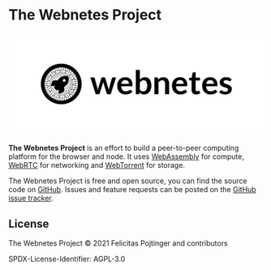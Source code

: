 # The Webnetes Project

![Webnetes Header](./img/header.png)

**The Webnetes Project** is an effort to build a peer-to-peer computing platform for the browser and node. It uses [WebAssembly](https://en.wikipedia.org/wiki/WebAssembly) for compute, [WebRTC](https://en.wikipedia.org/wiki/WebRTC) for networking and [WebTorrent](https://en.wikipedia.org/wiki/WebTorrent) for storage.

The Webnetes Project is free and open source, you can find the source code on [GitHub](https://github.com/alphahorizonio/webnetes). Issues and feature requests can be posted on the [GitHub issue tracker](https://github.com/alphahorizonio/webnetes/issues).

## License

The Webnetes Project © 2021 Felicitas Pojtinger and contributors

SPDX-License-Identifier: AGPL-3.0
